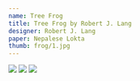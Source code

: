 ```yaml
---
name: Tree Frog
title: Tree Frog by Robert J. Lang
designer: Robert J. Lang
paper: Nepalese Lokta
thumb: frog/1.jpg
---
```

![](frog/1.jpg)
![](frog/2.jpg)
![](frog/3.jpg)
